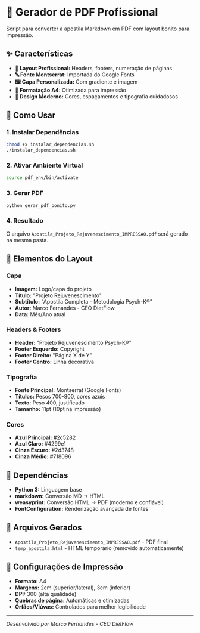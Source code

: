 # 🎨 Gerador de PDF Profissional

Script para converter a apostila Markdown em PDF com layout bonito para impressão.

## ✨ Características

- **🎯 Layout Profissional:** Headers, footers, numeração de páginas
- **🔤 Fonte Montserrat:** Importada do Google Fonts 
- **🖼️ Capa Personalizada:** Com gradiente e imagem
- **📄 Formatação A4:** Otimizada para impressão
- **🎨 Design Moderno:** Cores, espaçamentos e tipografia cuidadosos

## 🚀 Como Usar

### 1. Instalar Dependências
```bash
chmod +x instalar_dependencias.sh
./instalar_dependencias.sh
```

### 2. Ativar Ambiente Virtual
```bash
source pdf_env/bin/activate
```

### 3. Gerar PDF
```bash
python gerar_pdf_bonito.py
```

### 4. Resultado
O arquivo `Apostila_Projeto_Rejuvenescimento_IMPRESSAO.pdf` será gerado na mesma pasta.

## 🎨 Elementos do Layout

### Capa
- **Imagem:** Logo/capa do projeto
- **Título:** "Projeto Rejuvenescimento" 
- **Subtítulo:** "Apostila Completa - Metodologia Psych-K®"
- **Autor:** Marco Fernandes - CEO DietFlow
- **Data:** Mês/Ano atual

### Headers & Footers
- **Header:** "Projeto Rejuvenescimento Psych-K®"
- **Footer Esquerdo:** Copyright
- **Footer Direito:** "Página X de Y"
- **Footer Centro:** Linha decorativa

### Tipografia
- **Fonte Principal:** Montserrat (Google Fonts)
- **Títulos:** Pesos 700-800, cores azuis
- **Texto:** Peso 400, justificado
- **Tamanho:** 11pt (10pt na impressão)

### Cores
- **Azul Principal:** #2c5282
- **Azul Claro:** #4299e1  
- **Cinza Escuro:** #2d3748
- **Cinza Médio:** #718096

## 🔧 Dependências

- **Python 3:** Linguagem base
- **markdown:** Conversão MD → HTML
- **weasyprint:** Conversão HTML → PDF (moderno e confiável)
- **FontConfiguration:** Renderização avançada de fontes

## 📁 Arquivos Gerados

- `Apostila_Projeto_Rejuvenescimento_IMPRESSAO.pdf` - PDF final
- `temp_apostila.html` - HTML temporário (removido automaticamente)

## 🎯 Configurações de Impressão

- **Formato:** A4
- **Margens:** 2cm (superior/lateral), 3cm (inferior)
- **DPI:** 300 (alta qualidade)
- **Quebras de página:** Automáticas e otimizadas
- **Órfãos/Viúvas:** Controlados para melhor legibilidade

---

*Desenvolvido por Marco Fernandes - CEO DietFlow* 
